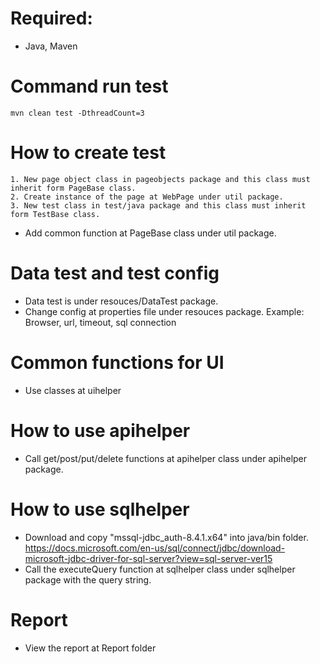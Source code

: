 # Required:
* Java, Maven
# Command run test
    mvn clean test -DthreadCount=3

# How to create test

    1. New page object class in pageobjects package and this class must inherit form PageBase class.
    2. Create instance of the page at WebPage under util package.
    3. New test class in test/java package and this class must inherit form TestBase class.
* Add common function at PageBase class under util package.

# Data test and test config
* Data test is under resouces/DataTest package.
* Change config at properties file under resouces package.
    Example: Browser, url, timeout, sql connection
    
# Common functions for UI
* Use classes at uihelper

# How to use apihelper
* Call get/post/put/delete functions at apihelper class under apihelper package.

# How to use sqlhelper
* Download and copy "mssql-jdbc_auth-8.4.1.x64" into java/bin folder.
https://docs.microsoft.com/en-us/sql/connect/jdbc/download-microsoft-jdbc-driver-for-sql-server?view=sql-server-ver15
* Call the executeQuery function at sqlhelper class under sqlhelper package with the query string.

# Report
* View the report at Report folder

